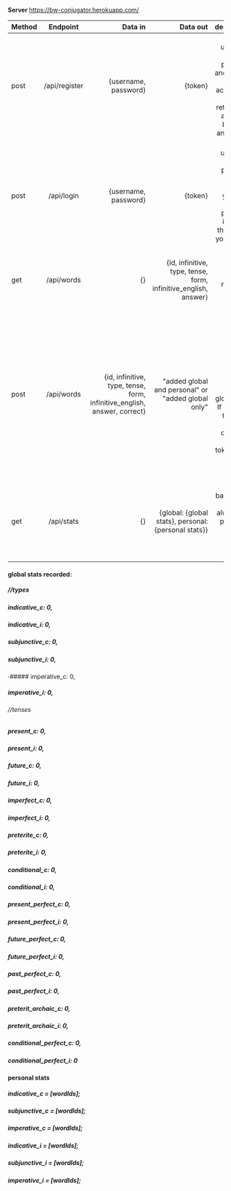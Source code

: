 **Server**
https://bw-conjugator.herokuapp.com/

| Method        | Endpoint      | Data in  | Data out | description|
| ------------- |:-------------:| -----:|  -----:|  -----:|
| post | /api/register |  {username, password} | {token} | pass in a username and password and creates a new account for you and returns you a token to be stored and reused|
| post | /api/login | {username, password} | {token} | pass in a username and password and validates your user exist and password is correct then sends you a token to store
| get  | /api/words | {} | {id, infinitive, type, tense, form, infinitive_english, answer} | pass no data and recieve a new word object to display
| post | /api/words | {id, infinitive, type, tense, form, infinitive_english, answer, correct} | "added global and personal" or "added global only" | pass in object recieved from get call with new key value correct (0,1) to udate global data. If you want to update account data must pass a token in the header (token: token)
| get | /api/stats | {} | {global: {global stats}, personal: {personal stats}} | will pass back global stats always and pass back personal stats if token is recieved.


#### global stats recorded:
##### //types
##### indicative_c: 0,
##### indicative_i: 0,
##### subjunctive_c: 0,
##### subjunctive_i: 0,
⋅##### imperative_c: 0,
##### imperative_i: 0,

###### //tenses
##### present_c: 0,
##### present_i: 0,
##### future_c: 0,
##### future_i: 0,
##### imperfect_c: 0,
##### imperfect_i: 0,
##### preterite_c: 0,
##### preterite_i: 0,
##### conditional_c: 0,
##### conditional_i: 0,
##### present_perfect_c: 0,
##### present_perfect_i: 0,
##### future_perfect_c: 0,
##### future_perfect_i: 0,
##### past_perfect_c: 0,
##### past_perfect_i: 0,
##### preterit_archaic_c: 0,
##### preterit_archaic_i: 0,
##### conditional_perfect_c: 0,
##### conditional_perfect_i: 0

#### personal stats

##### indicative_c = [wordIds];
##### subjunctive_c = [wordIds];
##### imperative_c = [wordIds];
  
##### indicative_i = [wordIds];
##### subjunctive_i = [wordIds];
#####  imperative_i = [wordIds];
